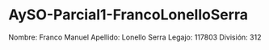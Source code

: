 # AySO-Parcial1-FrancoLonelloSerra

Nombre: Franco Manuel
Apellido: Lonello Serra
Legajo: 117803
División: 312
